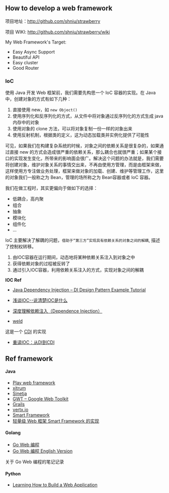 
## How to develop a web framework
 

项目地址：http://github.com/shniu/strawberry

项目 WIKI: http://github.com/shniu/strawberry/wiki

My Web Framework's Target:

- Easy Async Support
- Beautiful API
- Easy cluster
- Good Router


### IoC

使用 Java 开发 Web 框架前，我们需要先构思一个 IoC 容器的实现。在 Java 中，创建对象的方式有如下几种：

1. 直接使用 new，如 `new Object()`
2. 使用序列化和反序列化的方式，从文件中将对象通过反序列化的方式生成 java 内存中的对象
3. 使用对象的 clone 方法，可以将对象复制一份一样的对象出来
4. 使用反射机制，根据类的定义，这为动态加载类并实例化提供了可能性

可见，如果我们在构建复杂系统的时候，对象之间的依赖关系是很复杂的，如果通过直接 new 的方式会造成很严重的依赖关系，那么耦合也就很严重；如果某个接口的实现发生变化，所带来的影响面会很广。解决这个问题的办法就是，我们需要将创建对象，维护对象关系的事情交出来，不再由使用方管理，而是由框架来做，这样使用方专注做业务处理，框架来做对象的加载、创建、维护等管理工作，这里的对象我们一般称之为 Bean，管理的场所称之为 Bean容器或者 IoC 容器。

我们在做工程时，其实更偏向于做如下的选择：

- 低耦合，高内聚
- 组合
- 抽象
- 模块化
- 组件化
- ...

IoC 主要解决了解耦的问题，`借助于“第三方”实现具有依赖关系的对象之间的解耦`, 描述了控制权转移。

1. 由IOC容器在运行期间，动态地将某种依赖关系注入到对象之中
2. 获得依赖对象的过程被反转了
3. 通过引入IOC容器，利用依赖关系注入的方式，实现对象之间的解耦

**IOC Ref**

- [Java Dependency Injection – DI Design Pattern Example Tutorial](https://www.journaldev.com/2394/java-dependency-injection-design-pattern-example-tutorial)
- [浅谈IOC--说清楚IOC是什么](https://www.cnblogs.com/DebugLZQ/archive/2013/06/05/3107957.html)
- [深度理解依赖注入（Dependence Injection）](http://www.cnblogs.com/xingyukun/archive/2007/10/20/931331.html)

- [weld](http://weld.cdi-spec.org/)

这是一个 [CDI](http://cdi-spec.org/) 的实现

- [重读IOC：从DI到CDI](http://softlab.sdut.edu.cn/blog/subaochen/2013/06/%E9%87%8D%E8%AF%BBiocdi/)

## Ref framework

#### Java

- [Play web framework](https://www.playframework.com/)
- [xitrum](https://xitrum-framework.github.io/)
- [Sinetja](https://github.com/sinetja/sinetja)
- [GWT – Google Web Toolkit](http://www.gwtproject.org/)
- [Grails](https://grails.org/)
- [vertx.io](https://vertx.io/docs/)
- [Smart Framework](https://gitee.com/huangyong/smart-framework)
- [轻量级 Web 框架 Smart Framework 的实现](https://my.oschina.net/huangyong/blog/158546)


#### Golang

- [Go Web 编程](https://astaxie.gitbooks.io/build-web-application-with-golang/zh/)
- [Go Web 编程 English Version](https://astaxie.gitbooks.io/build-web-application-with-golang/en/)

关于 Go Web 编程的笔记记录

#### Python

- [Learning How to Build a Web Application](https://medium.com/@rchang/learning-how-to-build-a-web-application-c5499bd15c8f)
